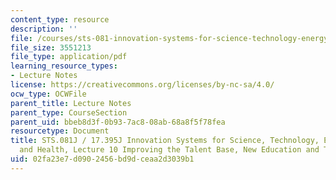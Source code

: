 ```yaml
---
content_type: resource
description: ''
file: /courses/sts-081-innovation-systems-for-science-technology-energy-manufacturing-and-health-spring-2017/02fa23e7d0902456bd9dceaa2d3039b1_MITSTS_081JS17_lec11.pdf
file_size: 3551213
file_type: application/pdf
learning_resource_types:
- Lecture Notes
license: https://creativecommons.org/licenses/by-nc-sa/4.0/
ocw_type: OCWFile
parent_title: Lecture Notes
parent_type: CourseSection
parent_uid: bbeb8d3f-0b93-7ac8-08ab-68a8f5f78fea
resourcetype: Document
title: STS.081J / 17.395J Innovation Systems for Science, Technology, Energy, Manufacturing,
  and Health, Lecture 10 Improving the Talent Base, New Education and Training Models
uid: 02fa23e7-d090-2456-bd9d-ceaa2d3039b1
---
```

